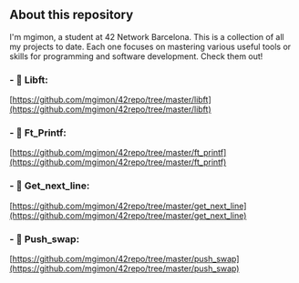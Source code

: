 ## About this repository

I'm mgimon, a student at 42 Network Barcelona. This is a collection of all my projects to date. Each one focuses on mastering various useful tools or skills for programming and software development. Check them out!

### - 🔹 Libft:
[https://github.com/mgimon/42repo/tree/master/libft](https://github.com/mgimon/42repo/tree/master/libft)

### - 🔹 Ft_Printf:
[https://github.com/mgimon/42repo/tree/master/ft_printf](https://github.com/mgimon/42repo/tree/master/ft_printf)

### - 🔹 Get_next_line:
[https://github.com/mgimon/42repo/tree/master/get_next_line](https://github.com/mgimon/42repo/tree/master/get_next_line)

### - 🔹 Push_swap:
[https://github.com/mgimon/42repo/tree/master/push_swap](https://github.com/mgimon/42repo/tree/master/push_swap)
